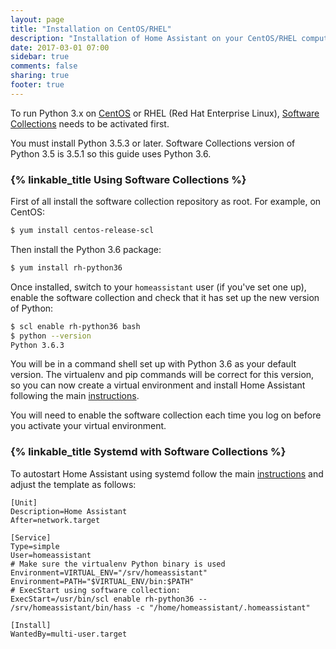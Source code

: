 ```yaml
---
layout: page
title: "Installation on CentOS/RHEL"
description: "Installation of Home Assistant on your CentOS/RHEL computer."
date: 2017-03-01 07:00
sidebar: true
comments: false
sharing: true
footer: true
---
```


To run Python 3.x on [CentOS](https://www.centos.org/) or RHEL (Red Hat Enterprise Linux), [Software Collections](https://www.softwarecollections.org/en/scls/rhscl/rh-python36/) needs to be activated first.

You must install Python 3.5.3 or later. Software Collections version of Python 3.5 is 3.5.1 so this guide uses Python 3.6.

### {% linkable_title Using Software Collections %}

First of all install the software collection repository as root. For example, on CentOS:

```bash
$ yum install centos-release-scl
```

Then install the Python 3.6 package:

```bash
$ yum install rh-python36
```

Once installed, switch to your `homeassistant` user (if you've set one up), enable the software collection and check that it has set up the new version of Python:

```bash
$ scl enable rh-python36 bash
$ python --version
Python 3.6.3
```

You will be in a command shell set up with Python 3.6 as your default version. The virtualenv and pip commands will be correct for this version, so you can now create a virtual environment and install Home Assistant following the main [instructions](https://home-assistant.io/docs/installation/virtualenv/#step-4-set-up-the-virtualenv).

You will need to enable the software collection each time you log on before you activate your virtual environment.

### {% linkable_title Systemd with Software Collections %}

To autostart Home Assistant using systemd follow the main [instructions](https://home-assistant.io/docs/autostart/systemd/) and adjust the template as follows:

```
[Unit]
Description=Home Assistant
After=network.target

[Service]
Type=simple
User=homeassistant
# Make sure the virtualenv Python binary is used
Environment=VIRTUAL_ENV="/srv/homeassistant"
Environment=PATH="$VIRTUAL_ENV/bin:$PATH"
# ExecStart using software collection:
ExecStart=/usr/bin/scl enable rh-python36 -- /srv/homeassistant/bin/hass -c "/home/homeassistant/.homeassistant"

[Install]
WantedBy=multi-user.target
```
